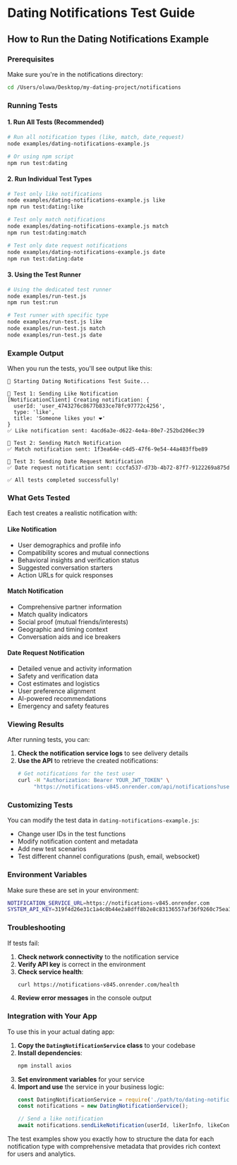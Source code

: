 # Dating Notifications Test Guide

## How to Run the Dating Notifications Example

### Prerequisites

Make sure you're in the notifications directory:
```bash
cd /Users/oluwa/Desktop/my-dating-project/notifications
```

### Running Tests

#### 1. Run All Tests (Recommended)
```bash
# Run all notification types (like, match, date_request)
node examples/dating-notifications-example.js

# Or using npm script
npm run test:dating
```

#### 2. Run Individual Test Types
```bash
# Test only like notifications
node examples/dating-notifications-example.js like
npm run test:dating:like

# Test only match notifications  
node examples/dating-notifications-example.js match
npm run test:dating:match

# Test only date request notifications
node examples/dating-notifications-example.js date
npm run test:dating:date
```

#### 3. Using the Test Runner
```bash
# Using the dedicated test runner
node examples/run-test.js
npm run test:run

# Test runner with specific type
node examples/run-test.js like
node examples/run-test.js match
node examples/run-test.js date
```

### Example Output

When you run the tests, you'll see output like this:

```
🚀 Starting Dating Notifications Test Suite...

📝 Test 1: Sending Like Notification
[NotificationClient] Creating notification: {
  userId: 'user_4743276c8677b833ce78fc97772c4256',
  type: 'like',
  title: 'Someone likes you! ❤️'
}
✅ Like notification sent: 4acd6a3e-d622-4e4a-80e7-252bd206ec39

📝 Test 2: Sending Match Notification
✅ Match notification sent: 1f3ea64e-c4d5-47f6-9e54-44a483ffbe89

📝 Test 3: Sending Date Request Notification
✅ Date request notification sent: cccfa537-d73b-4b72-87f7-9122269a875d

✅ All tests completed successfully!
```

### What Gets Tested

Each test creates a realistic notification with:

#### Like Notification
- User demographics and profile info
- Compatibility scores and mutual connections
- Behavioral insights and verification status
- Suggested conversation starters
- Action URLs for quick responses

#### Match Notification  
- Comprehensive partner information
- Match quality indicators
- Social proof (mutual friends/interests)
- Geographic and timing context
- Conversation aids and ice breakers

#### Date Request Notification
- Detailed venue and activity information
- Safety and verification data
- Cost estimates and logistics
- User preference alignment
- AI-powered recommendations
- Emergency and safety features

### Viewing Results

After running tests, you can:

1. **Check the notification service logs** to see delivery details
2. **Use the API** to retrieve the created notifications:
   ```bash
   # Get notifications for the test user
   curl -H "Authorization: Bearer YOUR_JWT_TOKEN" \
        "https://notifications-v845.onrender.com/api/notifications?userId=user_4743276c8677b833ce78fc97772c4256"
   ```

### Customizing Tests

You can modify the test data in `dating-notifications-example.js`:

- Change user IDs in the test functions
- Modify notification content and metadata
- Add new test scenarios
- Test different channel configurations (push, email, websocket)

### Environment Variables

Make sure these are set in your environment:
```bash
NOTIFICATION_SERVICE_URL=https://notifications-v845.onrender.com
SYSTEM_API_KEY=319f4d26e31c1a4c0b44e2a8dff8b2e8c83136557af36f9260c75ea3ca9164e8
```

### Troubleshooting

If tests fail:

1. **Check network connectivity** to the notification service
2. **Verify API key** is correct in the environment
3. **Check service health**:
   ```bash
   curl https://notifications-v845.onrender.com/health
   ```
4. **Review error messages** in the console output

### Integration with Your App

To use this in your actual dating app:

1. **Copy the `DatingNotificationService` class** to your codebase
2. **Install dependencies**:
   ```bash
   npm install axios
   ```
3. **Set environment variables** for your service
4. **Import and use** the service in your business logic:
   ```javascript
   const DatingNotificationService = require('./path/to/dating-notifications');
   const notifications = new DatingNotificationService();
   
   // Send a like notification
   await notifications.sendLikeNotification(userId, likerInfo, likeContext);
   ```

The test examples show you exactly how to structure the data for each notification type with comprehensive metadata that provides rich context for users and analytics.
